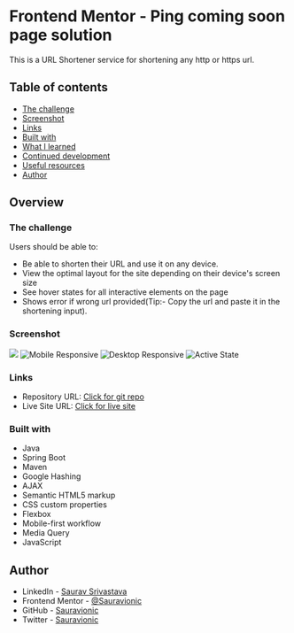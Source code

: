 # Frontend Mentor - Ping coming soon page solution

This is a URL Shortener service for shortening any http or https url.

## Table of contents

  - [The challenge](#the-challenge)
  - [Screenshot](#screenshot)
  - [Links](#links)
  - [Built with](#built-with)
  - [What I learned](#what-i-learned)
  - [Continued development](#continued-development)
  - [Useful resources](#useful-resources)
  - [Author](#author)
  

## Overview

### The challenge

Users should be able to:

- Be able to shorten their URL and use it on any device.
- View the optimal layout for the site depending on their device's screen size
- See hover states for all interactive elements on the page
- Shows error if wrong url provided(Tip:- Copy the url and paste it in the shortening input).

### Screenshot

![](./screenshot.jpg)
![Mobile Responsive](./images/mobile.png)
![Desktop Responsive](./images/desktop.png)
![Active State](./images/active.png)

### Links

- Repository URL: [Click for git repo](https://github.com/Sauravionic/DumpyURL)
- Live Site URL: [Click for live site](https://dumpyurl.herokuapp.com/)


### Built with

- Java
- Spring Boot 
- Maven
- Google Hashing
- AJAX
- Semantic HTML5 markup
- CSS custom properties
- Flexbox
- Mobile-first workflow
- Media Query
- JavaScript


## Author

- LinkedIn - [Saurav Srivastava](https://www.linkedin.com/in/saurav-srivastava-4b71b5188/)
- Frontend Mentor - [@Sauravionic](https://www.frontendmentor.io/profile/Sauravionic)
- GitHub - [Sauravionic](https://github.com/Sauravionic)
- Twitter - [Sauravionic](https://twitter.com/saurav.ionic)
